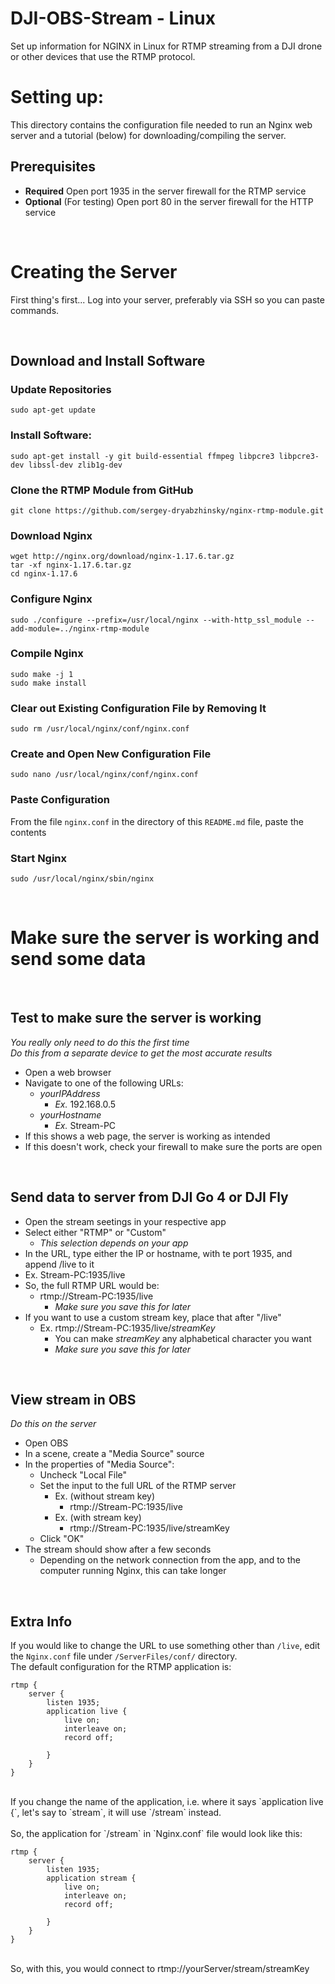# DJI-OBS-Stream - Linux

Set up information for NGINX in Linux for RTMP streaming from a DJI drone or other devices that use the RTMP protocol.


# Setting up:

This directory contains the configuration file needed to run an Nginx web server and a tutorial (below) for downloading/compiling the server.


## Prerequisites

- **Required** Open port 1935 in the server firewall for the RTMP service
- **Optional** (For testing) Open port 80 in the server firewall for the HTTP service


<br>


# Creating the Server

First thing's first... Log into your server, preferably via SSH so you can paste commands.


<br>


## Download and Install Software

### Update Repositories

`sudo apt-get update`

### Install Software:

`sudo apt-get install -y git build-essential ffmpeg libpcre3 libpcre3-dev libssl-dev zlib1g-dev`

### Clone the RTMP Module from GitHub

`git clone https://github.com/sergey-dryabzhinsky/nginx-rtmp-module.git`

### Download Nginx

`wget http://nginx.org/download/nginx-1.17.6.tar.gz`<br>
`tar -xf nginx-1.17.6.tar.gz`<br>
`cd nginx-1.17.6`

### Configure Nginx

`sudo ./configure --prefix=/usr/local/nginx --with-http_ssl_module --add-module=../nginx-rtmp-module`

### Compile Nginx

`sudo make -j 1`<br>
`sudo make install`

### Clear out Existing Configuration File by Removing It

`sudo rm /usr/local/nginx/conf/nginx.conf`

### Create and Open New Configuration File

 `sudo nano /usr/local/nginx/conf/nginx.conf`

 ### Paste Configuration

 From the file `nginx.conf` in the directory of this `README.md` file, paste the contents

 ### Start Nginx

`sudo /usr/local/nginx/sbin/nginx`


<br>


# Make sure the server is working and send some data


<br>


## Test to make sure the server is working

*You really only need to do this the first time* <br>
*Do this from a separate device to get the most accurate results*
 - Open a web browser
 - Navigate to one of the following URLs:
   - *yourIPAddress*
     - *Ex.* 192.168.0.5
   - *yourHostname*
     - *Ex.* Stream-PC
 - If this shows a web page, the server is working as intended
 - If this doesn't work, check your firewall to make sure the ports are open


 <br>


 ## Send data to server from DJI Go 4 or DJI Fly
 
 - Open the stream seetings in your respective app
 - Select either "RTMP" or "Custom"
   - *This selection depends on your app*
 - In the URL, type either the IP or hostname, with te port 1935, and append /live to it
 - Ex. Stream-PC:1935/live
 - So, the full RTMP URL would be:
   - rtmp://Stream-PC:1935/live
     - *Make sure you save this for later*
 - If you want to use a custom stream key, place that after "/live"
   - Ex. rtmp://Stream-PC:1935/live/*streamKey*
     - You can make *streamKey* any alphabetical character you want
     - *Make sure you save this for later*


 <br>


 ## View stream in OBS
 
*Do this on the server*
 - Open OBS
 - In a scene, create a "Media Source" source
 - In the properties of "Media Source":
   - Uncheck "Local File"
   - Set the input to the full URL of the RTMP server
     - Ex. (without stream key)
       - rtmp://Stream-PC:1935/live
     - Ex. (with stream key)
       - rtmp://Stream-PC:1935/live/streamKey
   - Click "OK"
 - The stream should show after a few seconds
   - Depending on the network connection from the app, and to the computer running Nginx, this can take longer


<br>


## Extra Info

If you would like to change the URL to use something other than `/live`, edit the `Nginx.conf` file under `/ServerFiles/conf/` directory.
<br>
The default configuration for the RTMP application is:
<br>
```
rtmp {
    server {
        listen 1935;
        application live {
            live on;
            interleave on;
            record off;

        }
    }
}
```
<br>
If you change the name of the application, i.e. where it says `application live {`, let's say to `stream`, it will use `/stream` instead.
<br>
<br>
So, the application for `/stream` in `Nginx.conf` file would look like this:
<br>

```
rtmp {
    server {
        listen 1935;
        application stream {
            live on;
            interleave on;
            record off;

        }
    }
}
```
<br>
So, with this, you would connect to rtmp://yourServer/stream/streamKey